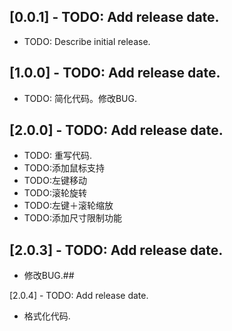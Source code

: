 ## [0.0.1] - TODO: Add release date.

* TODO: Describe initial release.

## [1.0.0] - TODO: Add release date.

* TODO: 简化代码。修改BUG.

## [2.0.0] - TODO: Add release date.

* TODO: 重写代码.
* TODO:添加鼠标支持
* TODO:左键移动
* TODO:滚轮旋转
* TODO:左键＋滚轮缩放
* TODO:添加尺寸限制功能

## [2.0.3] - TODO: Add release date.

* 修改BUG.## 

[2.0.4] - TODO: Add release date.

* 格式化代码.
